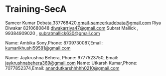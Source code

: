 
# Training-SecA 

Sameer Kumar Debata,337768420,gmail-sameerkudebata@gmail.com
Riya Diwakar 8210680848 diwakarriya47@gmail.com
Subrat Mallick , 99384909020 , subratmallick630@gmail.com

Name: Ambika Sony,Phone: 8709730087,Email: kumarikhushi59581@gmail.com

 
Name: Jaykrushna Behera, Phone: 9777523750, Email: jaykrushnabehera369@gmail.com
Name: Utkarsh Kumar,Phone: 7077852374,Email: anandutkarshhhhh0210@gmail.com


